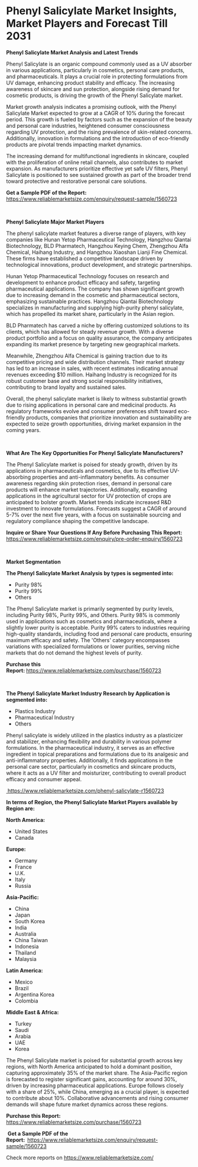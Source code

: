 <p><h1>Phenyl Salicylate Market Insights, Market Players and Forecast Till 2031</h1></p><p><strong>Phenyl Salicylate Market Analysis and Latest Trends</strong></p>
<p><p>Phenyl Salicylate is an organic compound commonly used as a UV absorber in various applications, particularly in cosmetics, personal care products, and pharmaceuticals. It plays a crucial role in protecting formulations from UV damage, enhancing product stability and efficacy. The increasing awareness of skincare and sun protection, alongside rising demand for cosmetic products, is driving the growth of the Phenyl Salicylate market.</p><p>Market growth analysis indicates a promising outlook, with the Phenyl Salicylate Market expected to grow at a CAGR of 10% during the forecast period. This growth is fueled by factors such as the expansion of the beauty and personal care industries, heightened consumer consciousness regarding UV protection, and the rising prevalence of skin-related concerns. Additionally, innovation in formulations and the introduction of eco-friendly products are pivotal trends impacting market dynamics.</p><p>The increasing demand for multifunctional ingredients in skincare, coupled with the proliferation of online retail channels, also contributes to market expansion. As manufacturers prioritize effective yet safe UV filters, Phenyl Salicylate is positioned to see sustained growth as part of the broader trend toward protective and restorative personal care solutions.</p></p>
<p><strong>Get a Sample PDF of the Report:&nbsp;</strong> <a href="https://www.reliablemarketsize.com/enquiry/request-sample/1560723?utm_campaign=1103&utm_medium=2&utm_source=Github&utm_content=ia&utm_term=08112024&utm_id=phenyl-salicylate">https://www.reliablemarketsize.com/enquiry/request-sample/1560723</a></p>
<p>&nbsp;</p>
<p><strong>Phenyl Salicylate Major Market Players</strong></p>
<p><p>The phenyl salicylate market features a diverse range of players, with key companies like Hunan Yetop Pharmaceutical Technology, Hangzhou Qiantai Biotechnology, BLD Pharmatech, Hangzhou Keying Chem, Zhengzhou Alfa Chemical, Haihang Industry, and Hangzhou Xiaoshan Lianji Fine Chemical. These firms have established a competitive landscape driven by technological innovations, product development, and strategic partnerships.</p><p>Hunan Yetop Pharmaceutical Technology focuses on research and development to enhance product efficacy and safety, targeting pharmaceutical applications. The company has shown significant growth due to increasing demand in the cosmetic and pharmaceutical sectors, emphasizing sustainable practices. Hangzhou Qiantai Biotechnology specializes in manufacturing and supplying high-purity phenyl salicylate, which has propelled its market share, particularly in the Asian region.</p><p>BLD Pharmatech has carved a niche by offering customized solutions to its clients, which has allowed for steady revenue growth. With a diverse product portfolio and a focus on quality assurance, the company anticipates expanding its market presence by targeting new geographical markets.</p><p>Meanwhile, Zhengzhou Alfa Chemical is gaining traction due to its competitive pricing and wide distribution channels. Their market strategy has led to an increase in sales, with recent estimates indicating annual revenues exceeding $10 million. Haihang Industry is recognized for its robust customer base and strong social responsibility initiatives, contributing to brand loyalty and sustained sales.</p><p>Overall, the phenyl salicylate market is likely to witness substantial growth due to rising applications in personal care and medicinal products. As regulatory frameworks evolve and consumer preferences shift toward eco-friendly products, companies that prioritize innovation and sustainability are expected to seize growth opportunities, driving market expansion in the coming years.</p></p>
<p>&nbsp;</p>
<p><strong>What Are The Key Opportunities For Phenyl Salicylate Manufacturers?</strong></p>
<p><p>The Phenyl Salicylate market is poised for steady growth, driven by its applications in pharmaceuticals and cosmetics, due to its effective UV-absorbing properties and anti-inflammatory benefits. As consumer awareness regarding skin protection rises, demand in personal care products will enhance market trajectories. Additionally, expanding applications in the agricultural sector for UV protection of crops are anticipated to bolster growth. Market trends indicate increased R&D investment to innovate formulations. Forecasts suggest a CAGR of around 5-7% over the next five years, with a focus on sustainable sourcing and regulatory compliance shaping the competitive landscape.</p></p>
<p><strong>Inquire or Share Your Questions If Any Before Purchasing This Report:</strong> <a href="https://www.reliablemarketsize.com/enquiry/pre-order-enquiry/1560723?utm_campaign=1103&utm_medium=2&utm_source=Github&utm_content=ia&utm_term=08112024&utm_id=phenyl-salicylate">https://www.reliablemarketsize.com/enquiry/pre-order-enquiry/1560723</a></p>
<p>&nbsp;</p>
<p><strong>Market Segmentation</strong></p>
<p><strong>The Phenyl Salicylate Market Analysis by types is segmented into:</strong></p>
<p><ul><li>Purity 98%</li><li>Purity 99%</li><li>Others</li></ul></p>
<p><p>The Phenyl Salicylate market is primarily segmented by purity levels, including Purity 98%, Purity 99%, and Others. Purity 98% is commonly used in applications such as cosmetics and pharmaceuticals, where a slightly lower purity is acceptable. Purity 99% caters to industries requiring high-quality standards, including food and personal care products, ensuring maximum efficacy and safety. The 'Others' category encompasses variations with specialized formulations or lower purities, serving niche markets that do not demand the highest levels of purity.</p></p>
<p><strong>Purchase this Report:&nbsp;</strong><a href="https://www.reliablemarketsize.com/purchase/1560723?utm_campaign=1103&utm_medium=2&utm_source=Github&utm_content=ia&utm_term=08112024&utm_id=phenyl-salicylate">https://www.reliablemarketsize.com/purchase/1560723</a></p>
<p>&nbsp;</p>
<p><strong>The Phenyl Salicylate Market Industry Research by Application is segmented into:</strong></p>
<p><ul><li>Plastics Industry</li><li>Pharmaceutical Industry</li><li>Others</li></ul></p>
<p><p>Phenyl salicylate is widely utilized in the plastics industry as a plasticizer and stabilizer, enhancing flexibility and durability in various polymer formulations. In the pharmaceutical industry, it serves as an effective ingredient in topical preparations and formulations due to its analgesic and anti-inflammatory properties. Additionally, it finds applications in the personal care sector, particularly in cosmetics and skincare products, where it acts as a UV filter and moisturizer, contributing to overall product efficacy and consumer appeal.</p></p>
<p><a href="https://www.reliablemarketsize.com/phenyl-salicylate-r1560723?utm_campaign=1103&utm_medium=2&utm_source=Github&utm_content=ia&utm_term=08112024&utm_id=phenyl-salicylate">&nbsp;https://www.reliablemarketsize.com/phenyl-salicylate-r1560723</a></p>
<p><strong>In terms of Region, the Phenyl Salicylate Market Players available by Region are:</strong></p>
<p>
    <p> <strong> North America: </strong>
        <ul>
            <li>United States</li>
            <li>Canada</li>
        </ul>
        </p> 
    <p> <strong> Europe: </strong>
        <ul>
            <li>Germany</li>
            <li>France</li>
            <li>U.K.</li>
            <li>Italy</li>
            <li>Russia</li>
        </ul>
        </p> 
    <p> <strong> Asia-Pacific: </strong>
        <ul>
            <li>China</li>
            <li>Japan</li>
            <li>South Korea</li>
            <li>India</li>
            <li>Australia</li>
            <li>China Taiwan</li>
            <li>Indonesia</li>
            <li>Thailand</li>
            <li>Malaysia</li>
        </ul>
        </p> 
    <p> <strong> Latin America: </strong>
        <ul>
            <li>Mexico</li>
            <li>Brazil</li>
            <li>Argentina Korea</li>
            <li>Colombia</li>
        </ul>
        </p> 
    <p> <strong> Middle East & Africa: </strong>
        <ul>
            <li>Turkey</li>
            <li>Saudi</li>
            <li>Arabia</li>
            <li>UAE</li>
            <li>Korea</li>
        </ul>
    </p>
    </p>
<p><p>The Phenyl Salicylate market is poised for substantial growth across key regions, with North America anticipated to hold a dominant position, capturing approximately 35% of the market share. The Asia-Pacific region is forecasted to register significant gains, accounting for around 30%, driven by increasing pharmaceutical applications. Europe follows closely with a share of 25%, while China, emerging as a crucial player, is expected to contribute about 10%. Collaborative advancements and rising consumer demands will shape future market dynamics across these regions.</p></p>
<p><strong>Purchase this Report: </strong><a href="https://www.reliablemarketsize.com/purchase/1560723?utm_campaign=1103&utm_medium=2&utm_source=Github&utm_content=ia&utm_term=08112024&utm_id=phenyl-salicylate">https://www.reliablemarketsize.com/purchase/1560723</a></p>
<p>&nbsp;<strong>Get a Sample PDF of the Report:&nbsp;&nbsp;</strong><a href="https://www.reliablemarketsize.com/enquiry/request-sample/1560723?utm_campaign=1103&utm_medium=2&utm_source=Github&utm_content=ia&utm_term=08112024&utm_id=phenyl-salicylate">https://www.reliablemarketsize.com/enquiry/request-sample/1560723</a></p>
<p><strong></strong></p>
<p>Check more reports on <a href="https://www.reliablemarketsize.com/?utm_campaign=1103&utm_medium=2&utm_source=Github&utm_content=ia&utm_term=08112024&utm_id=phenyl-salicylate">https://www.reliablemarketsize.com/</a></p>